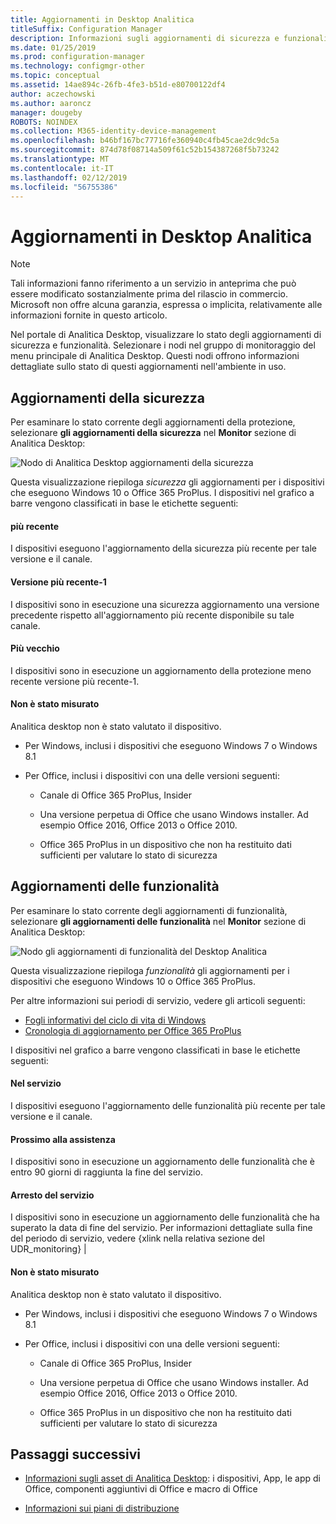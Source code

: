 ```yaml
---
title: Aggiornamenti in Desktop Analitica
titleSuffix: Configuration Manager
description: Informazioni sugli aggiornamenti di sicurezza e funzionalità in Desktop Analitica.
ms.date: 01/25/2019
ms.prod: configuration-manager
ms.technology: configmgr-other
ms.topic: conceptual
ms.assetid: 14ae894c-26fb-4fe3-b51d-e80700122df4
author: aczechowski
ms.author: aaroncz
manager: dougeby
ROBOTS: NOINDEX
ms.collection: M365-identity-device-management
ms.openlocfilehash: b46bf167bc77716fe360940c4fb45cae2dc9dc5a
ms.sourcegitcommit: 874d78f08714a509f61c52b154387268f5b73242
ms.translationtype: MT
ms.contentlocale: it-IT
ms.lasthandoff: 02/12/2019
ms.locfileid: "56755386"
---
```

# <a name="updates-in-desktop-analytics"></a>Aggiornamenti in Desktop Analitica 

> [!Note]  
> Tali informazioni fanno riferimento a un servizio in anteprima che può essere modificato sostanzialmente prima del rilascio in commercio. Microsoft non offre alcuna garanzia, espressa o implicita, relativamente alle informazioni fornite in questo articolo.  

Nel portale di Analitica Desktop, visualizzare lo stato degli aggiornamenti di sicurezza e funzionalità. Selezionare i nodi nel gruppo di monitoraggio del menu principale di Analitica Desktop. Questi nodi offrono informazioni dettagliate sullo stato di questi aggiornamenti nell'ambiente in uso. 



## <a name="security-updates"></a>Aggiornamenti della sicurezza

Per esaminare lo stato corrente degli aggiornamenti della protezione, selezionare **gli aggiornamenti della sicurezza** nel **Monitor** sezione di Analitica Desktop:

![Nodo di Analitica Desktop aggiornamenti della sicurezza](media/security-updates.png)

Questa visualizzazione riepiloga *sicurezza* gli aggiornamenti per i dispositivi che eseguono Windows 10 o Office 365 ProPlus. I dispositivi nel grafico a barre vengono classificati in base le etichette seguenti:

#### <a name="latest"></a>più recente
I dispositivi eseguono l'aggiornamento della sicurezza più recente per tale versione e il canale.

#### <a name="latest-1"></a>Versione più recente-1
I dispositivi sono in esecuzione una sicurezza aggiornamento una versione precedente rispetto all'aggiornamento più recente disponibile su tale canale.

#### <a name="older"></a>Più vecchio
I dispositivi sono in esecuzione un aggiornamento della protezione meno recente versione più recente-1.

#### <a name="not-measured"></a>Non è stato misurato
Analitica desktop non è stato valutato il dispositivo. 

- Per Windows, inclusi i dispositivi che eseguono Windows 7 o Windows 8.1  

- Per Office, inclusi i dispositivi con una delle versioni seguenti:  

    - Canale di Office 365 ProPlus, Insider  

    - Una versione perpetua di Office che usano Windows installer. Ad esempio Office 2016, Office 2013 o Office 2010.  

    - Office 365 ProPlus in un dispositivo che non ha restituito dati sufficienti per valutare lo stato di sicurezza  



## <a name="feature-updates"></a>Aggiornamenti delle funzionalità

Per esaminare lo stato corrente degli aggiornamenti di funzionalità, selezionare **gli aggiornamenti delle funzionalità** nel **Monitor** sezione di Analitica Desktop:

![Nodo gli aggiornamenti di funzionalità del Desktop Analitica](media/feature-updates.png)

Questa visualizzazione riepiloga *funzionalità* gli aggiornamenti per i dispositivi che eseguono Windows 10 o Office 365 ProPlus. 

Per altre informazioni sui periodi di servizio, vedere gli articoli seguenti: 
- [Fogli informativi del ciclo di vita di Windows](https://support.microsoft.com/help/13853/windows-lifecycle-fact-sheet)  
- [Cronologia di aggiornamento per Office 365 ProPlus](https://docs.microsoft.com/officeupdates/update-history-office365-proplus-by-date)  

I dispositivi nel grafico a barre vengono classificati in base le etichette seguenti:

#### <a name="in-service"></a>Nel servizio
I dispositivi eseguono l'aggiornamento delle funzionalità più recente per tale versione e il canale.  

#### <a name="near-end-of-service"></a>Prossimo alla assistenza
I dispositivi sono in esecuzione un aggiornamento delle funzionalità che è entro 90 giorni di raggiunta la fine del servizio.

#### <a name="end-of-service"></a>Arresto del servizio
I dispositivi sono in esecuzione un aggiornamento delle funzionalità che ha superato la data di fine del servizio. Per informazioni dettagliate sulla fine del periodo di servizio, vedere {xlink nella relativa sezione del UDR_monitoring} |

#### <a name="not-measured"></a>Non è stato misurato
Analitica desktop non è stato valutato il dispositivo. 

- Per Windows, inclusi i dispositivi che eseguono Windows 7 o Windows 8.1  

- Per Office, inclusi i dispositivi con una delle versioni seguenti:  

    - Canale di Office 365 ProPlus, Insider  

    - Una versione perpetua di Office che usano Windows installer. Ad esempio Office 2016, Office 2013 o Office 2010.  

    - Office 365 ProPlus in un dispositivo che non ha restituito dati sufficienti per valutare lo stato di sicurezza  



## <a name="next-steps"></a>Passaggi successivi

- [Informazioni sugli asset di Analitica Desktop](/sccm/desktop-analytics/about-assets): i dispositivi, App, le app di Office, componenti aggiuntivi di Office e macro di Office  

- [Informazioni sui piani di distribuzione](/sccm/desktop-analytics/about-deployment-plans)  

